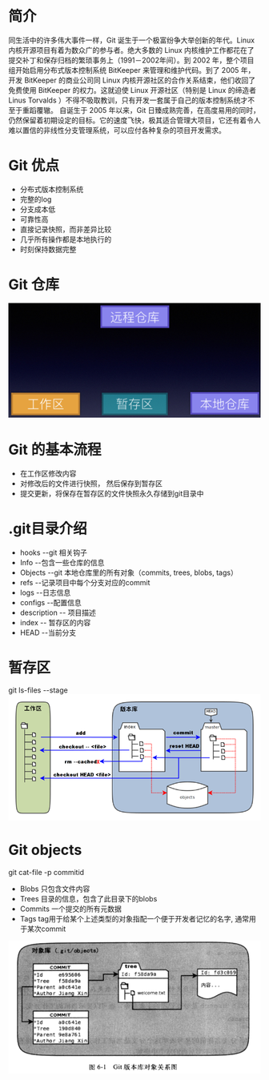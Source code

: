 # 简介
   同生活中的许多伟大事件一样，Git 诞生于一个极富纷争大举创新的年代。Linux 内核开源项目有着为数众广的参与者。绝大多数的 Linux 内核维护工作都花在了提交补丁和保存归档的繁琐事务上（1991－2002年间）。到 2002 年，整个项目组开始启用分布式版本控制系统 BitKeeper 来管理和维护代码。到了 2005 年，开发 BitKeeper 的商业公司同 Linux 内核开源社区的合作关系结束，他们收回了免费使用 BitKeeper 的权力。这就迫使 Linux 开源社区（特别是 Linux 的缔造者 Linus Torvalds ）不得不吸取教训，只有开发一套属于自己的版本控制系统才不至于重蹈覆辙。
自诞生于 2005 年以来，Git 日臻成熟完善，在高度易用的同时，仍然保留着初期设定的目标。它的速度飞快，极其适合管理大项目，它还有着令人难以置信的非线性分支管理系统，可以应付各种复杂的项目开发需求。  
  
  # Git 优点
  * 分布式版本控制系统
  * 完整的log
  * 分支成本低
  * 可靠性高
  * 直接记录快照，而非差异比较
  * 几乎所有操作都是本地执行的
  * 时刻保持数据完整

# Git 仓库
![git 仓库](./git-imgs/1.png)

# Git 的基本流程
* 在工作区修改内容
* 对修改后的文件进行快照， 然后保存到暂存区
* 提交更新，将保存在暂存区的文件快照永久存储到git目录中

# .git目录介绍
* hooks  --git 相关钩子
* Info  --包含一些仓库的信息
* Objects --git 本地仓库里的所有对象（commits, trees, blobs, tags）
* refs  --记录项目中每个分支对应的commit
* logs --日志信息
* configs --配置信息
* description -- 项目描述
* index -- 暂存区的内容
* HEAD  --当前分支

# 暂存区
git ls-files --stage
![暂存区](./git-imgs/2.png)

# Git objects
git cat-file -p commitid

* Blobs 只包含文件内容
* Trees 目录的信息，包含了此目录下的blobs
* Commits 一个提交的所有元数据
* Tags  tag用于给某个上述类型的对象指配一个便于开发者记忆的名字, 通常用于某次commit  

![objects](./git-imgs/4.png)
